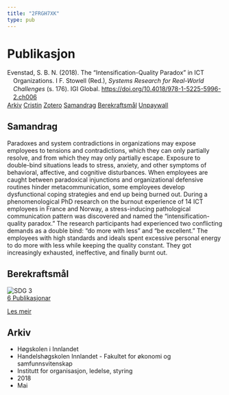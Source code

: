 ```yaml
---
title: "2FRGH7XK"
type: pub
---
```

<h1>Publikasjon</h1>
<article id="csl-bib-container-2FRGH7XK" class="csl-bib-container">
  <div class="csl-bib-body" style="line-height: 1.35; padding-left: 1em; text-indent:-1em;">
  <div class="csl-entry">Evenstad, S. B. N. (2018). The &#x201C;Intensification-Quality Paradox&#x201D; in ICT Organizations. I F. Stowell (Red.), <i>Systems Research for Real-World Challenges</i> (s. 176). IGI Global. <a href="https://doi.org/10.4018/978-1-5225-5996-2.ch006">https://doi.org/10.4018/978-1-5225-5996-2.ch006</a></div>
</div>
  <div class="csl-bib-buttons">
    <a href="#taxonomy-article-2FRGH7XK" class="csl-bib-button">Arkiv</a>
    <a href="https://app.cristin.no/results/show.jsf?id=1584781" alt="Cristin URL" class="csl-bib-button">Cristin</a>
    <a href="http://zotero.org/groups/5402882/items/2FRGH7XK" alt="Zotero URL" class="csl-bib-button">Zotero</a>
    <a href="#abstract-article-2FRGH7XK" class="csl-bib-button">Samandrag</a>
    <a href="#sdg-article-2FRGH7XK" class="csl-bib-button">Berekraftsmål</a>
    <a href="https://doi.org/10.4018/978-1-5225-5996-2.ch006" class="csl-bib-button">Unpaywall</a>
  </div>
  <div id="csl-bib-meta-container-2FRGH7XK"></div>
</article>
<div id="csl-bib-meta-2FRGH7XK" class="csl-bib-meta">
  <article id="abstract-article-2FRGH7XK" class="abstract-article">
    <h1>Samandrag</h1>
    Paradoxes and system contradictions in organizations may expose employees to tensions and contradictions, which they can only partially resolve, and from which they may only partially escape. Exposure to double-bind situations leads to stress, anxiety, and other symptoms of behavioral, affective, and cognitive disturbances. When employees are caught between paradoxical injunctions and organizational defensive routines hinder metacommunication, some employees develop dysfunctional coping strategies and end up being burned out. During a phenomenological PhD research on the burnout experience of 14 ICT employees in France and Norway, a stress-inducing pathological communication pattern was discovered and named the “intensification-quality paradox.” The research participants had experienced two conflicting demands as a double bind: “do more with less” and “be excellent.” The employees with high standards and ideals spent excessive personal energy to do more with less while keeping the quality constant. They got increasingly exhausted, ineffective, and finally burnt out.
  </article>
  <article id="sdg-article-2FRGH7XK" class="sdg-article">
    <h1>Berekraftsmål</h1>
    <div class="sdg-container"><div id="sdg3" class="sdg"> <img src="{{< params subfolder >}}images/sdg/sdg03_no.png" class="image" alt="SDG 3"> <div class="sdg-overlay"> <a href="{{< params subfolder >}}no/archive/?sdg=3#archive" class="sdg-publication-count"><span>6</span> Publikasjonar</a> <p><a href="NA" class="sdg-read-more">Les meir</a></p> </div> </div></div>
  </article>
  <article id="taxonomy-article-2FRGH7XK" class="taxonomy-article">
    <h1>Arkiv</h1>
    <ul>
      <li>Høgskolen i Innlandet</li>
      <li>Handelshøgskolen Innlandet - Fakultet for økonomi og samfunnsvitenskap</li>
      <li>Institutt for organisasjon, ledelse, styring</li>
      <li>2018</li>
      <li>Mai</li>
    </ul>
  </article>
</div>
